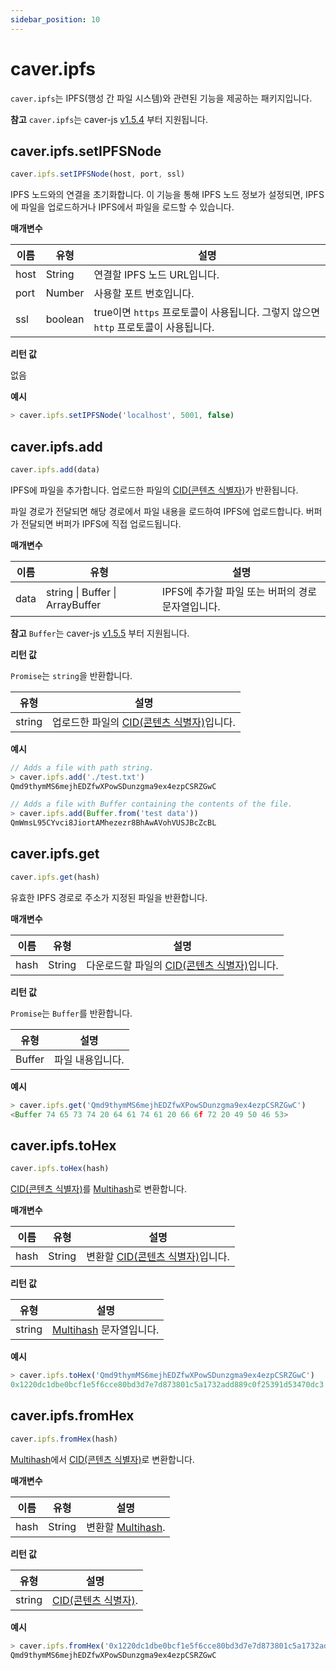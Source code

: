 ```yaml
---
sidebar_position: 10
---
```


# caver.ipfs

`caver.ipfs`는 IPFS(행성 간 파일 시스템)와 관련된 기능을 제공하는 패키지입니다.

**참고** `caver.ipfs`는 caver-js [v1.5.4](https://www.npmjs.com/package/caver-js/v/1.5.4) 부터 지원됩니다.

## caver.ipfs.setIPFSNode <a id="caver-ipfs-setipfsnode"></a>

```javascript
caver.ipfs.setIPFSNode(host, port, ssl)
```

IPFS 노드와의 연결을 초기화합니다. 이 기능을 통해 IPFS 노드 정보가 설정되면, IPFS에 파일을 업로드하거나 IPFS에서 파일을 로드할 수 있습니다.

**매개변수**

| 이름 | 유형 | 설명 |
| --- | --- | --- |
| host | String | 연결할 IPFS 노드 URL입니다. |
| port | Number | 사용할 포트 번호입니다. |
| ssl | boolean| true이면 `https` 프로토콜이 사용됩니다. 그렇지 않으면 `http` 프로토콜이 사용됩니다. |


**리턴 값**

없음

**예시**

```javascript
> caver.ipfs.setIPFSNode('localhost', 5001, false)
```

## caver.ipfs.add <a id="caver-ipfs-add"></a>

```javascript
caver.ipfs.add(data)
```

IPFS에 파일을 추가합니다. 업로드한 파일의 [CID(콘텐츠 식별자)](https://multiformats.io/multihash)가 반환됩니다.

파일 경로가 전달되면 해당 경로에서 파일 내용을 로드하여 IPFS에 업로드합니다. 버퍼가 전달되면 버퍼가 IPFS에 직접 업로드됩니다.

**매개변수**

| 이름 | 유형 | 설명 |
| --- | --- | --- |
| data | string &#124; Buffer &#124; ArrayBuffer | IPFS에 추가할 파일 또는 버퍼의 경로 문자열입니다. |

**참고** `Buffer`는 caver-js [v1.5.5](https://www.npmjs.com/package/caver-js/v/1.5.5) 부터 지원됩니다.


**리턴 값**

`Promise`는 `string`을 반환합니다.

| 유형 | 설명 |
| --- | --- |
| string | 업로드한 파일의 [CID(콘텐츠 식별자)](https://multiformats.io/multihash)입니다. |

**예시**

```javascript
// Adds a file with path string.
> caver.ipfs.add('./test.txt')
Qmd9thymMS6mejhEDZfwXPowSDunzgma9ex4ezpCSRZGwC

// Adds a file with Buffer containing the contents of the file.
> caver.ipfs.add(Buffer.from('test data'))
QmWmsL95CYvci8JiortAMhezezr8BhAwAVohVUSJBcZcBL
```

## caver.ipfs.get <a id="caver-ipfs-get"></a>

```javascript
caver.ipfs.get(hash)
```

유효한 IPFS 경로로 주소가 지정된 파일을 반환합니다.

**매개변수**

| 이름 | 유형 | 설명 |
| --- | --- | --- |
| hash | String | 다운로드할 파일의 [CID(콘텐츠 식별자)](https://multiformats.io/multihash)입니다. |


**리턴 값**

`Promise`는 `Buffer`를 반환합니다.

| 유형 | 설명 |
| --- | --- |
| Buffer | 파일 내용입니다. |

**예시**

```javascript
> caver.ipfs.get('Qmd9thymMS6mejhEDZfwXPowSDunzgma9ex4ezpCSRZGwC')
<Buffer 74 65 73 74 20 64 61 74 61 20 66 6f 72 20 49 50 46 53>
```

## caver.ipfs.toHex <a id="caver-ipfs-tohex"></a>

```javascript
caver.ipfs.toHex(hash)
```

[CID(콘텐츠 식별자)](https://multiformats.io/multihash)를 [Multihash](https://multiformats.io/multihash)로 변환합니다.

**매개변수**

| 이름 | 유형 | 설명 |
| --- | --- | --- |
| hash | String | 변환할 [CID(콘텐츠 식별자)](https://multiformats.io/multihash)입니다. |


**리턴 값**

| 유형 | 설명 |
| --- | --- |
| string | [Multihash](https://multiformats.io/multihash) 문자열입니다. |

**예시**

```javascript
> caver.ipfs.toHex('Qmd9thymMS6mejhEDZfwXPowSDunzgma9ex4ezpCSRZGwC')
0x1220dc1dbe0bcf1e5f6cce80bd3d7e7d873801c5a1732add889c0f25391d53470dc3
```

## caver.ipfs.fromHex <a id="caver-ipfs-fromhex"></a>

```javascript
caver.ipfs.fromHex(hash)
```

[Multihash](https://multiformats.io/multihash)에서 [CID(콘텐츠 식별자)](https://multiformats.io/multihash)로 변환합니다.

**매개변수**

| 이름 | 유형 | 설명 |
| --- | --- | --- |
| hash | String | 변환할 [Multihash](https://multiformats.io/multihash). |


**리턴 값**

| 유형 | 설명 |
| --- | --- |
| string | [CID(콘텐츠 식별자)](https://multiformats.io/multihash). |

**예시**

```javascript
> caver.ipfs.fromHex('0x1220dc1dbe0bcf1e5f6cce80bd3d7e7d873801c5a1732add889c0f25391d53470dc3')
Qmd9thymMS6mejhEDZfwXPowSDunzgma9ex4ezpCSRZGwC
```
